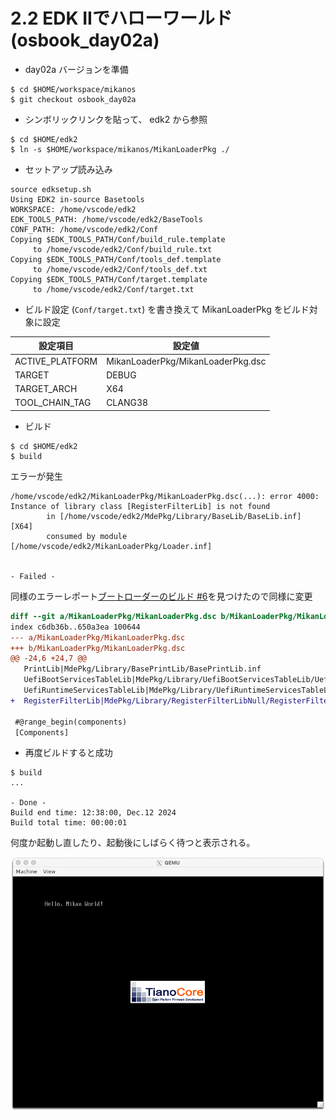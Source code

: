 # 2.2 EDK IIでハローワールド (osbook_day02a)

- day02a バージョンを準備

```console
$ cd $HOME/workspace/mikanos
$ git checkout osbook_day02a
```

- シンボリックリンクを貼って、 edk2 から参照

```console
$ cd $HOME/edk2
$ ln -s $HOME/workspace/mikanos/MikanLoaderPkg ./
```

- セットアップ読み込み

```console
source edksetup.sh
Using EDK2 in-source Basetools
WORKSPACE: /home/vscode/edk2
EDK_TOOLS_PATH: /home/vscode/edk2/BaseTools
CONF_PATH: /home/vscode/edk2/Conf
Copying $EDK_TOOLS_PATH/Conf/build_rule.template
     to /home/vscode/edk2/Conf/build_rule.txt
Copying $EDK_TOOLS_PATH/Conf/tools_def.template
     to /home/vscode/edk2/Conf/tools_def.txt
Copying $EDK_TOOLS_PATH/Conf/target.template
     to /home/vscode/edk2/Conf/target.txt
```

- ビルド設定 (`Conf/target.txt`) を書き換えて MikanLoaderPkg をビルド対象に設定

| 設定項目 | 設定値 |
| --- | --- |
| ACTIVE_PLATFORM | MikanLoaderPkg/MikanLoaderPkg.dsc |
| TARGET | DEBUG |
| TARGET_ARCH | X64 |
| TOOL_CHAIN_TAG | CLANG38 |

- ビルド

```console
$ cd $HOME/edk2
$ build
```

エラーが発生

```console
/home/vscode/edk2/MikanLoaderPkg/MikanLoaderPkg.dsc(...): error 4000: Instance of library class [RegisterFilterLib] is not found
        in [/home/vscode/edk2/MdePkg/Library/BaseLib/BaseLib.inf] [X64]
        consumed by module [/home/vscode/edk2/MikanLoaderPkg/Loader.inf]


- Failed -
```

同様のエラーレポート[ブートローダーのビルド #6](https://github.com/uchan-nos/mikanos-build/issues/6)を見つけたので同様に変更

```diff
diff --git a/MikanLoaderPkg/MikanLoaderPkg.dsc b/MikanLoaderPkg/MikanLoaderPkg.dsc
index c6db36b..650a3ea 100644
--- a/MikanLoaderPkg/MikanLoaderPkg.dsc
+++ b/MikanLoaderPkg/MikanLoaderPkg.dsc
@@ -24,6 +24,7 @@
   PrintLib|MdePkg/Library/BasePrintLib/BasePrintLib.inf
   UefiBootServicesTableLib|MdePkg/Library/UefiBootServicesTableLib/UefiBootServicesTableLib.inf
   UefiRuntimeServicesTableLib|MdePkg/Library/UefiRuntimeServicesTableLib/UefiRuntimeServicesTableLib.inf
+  RegisterFilterLib|MdePkg/Library/RegisterFilterLibNull/RegisterFilterLibNull.inf

 #@range_begin(components)
 [Components]
```

- 再度ビルドすると成功

```console
$ build
...

- Done -
Build end time: 12:38:00, Dec.12 2024
Build total time: 00:00:01

```

何度か起動し直したり、起動後にしばらく待つと表示される。

![](./img/2.2.a.png)
